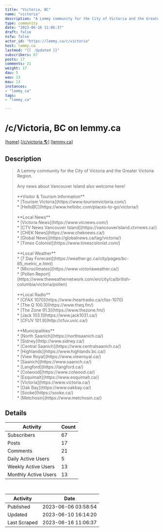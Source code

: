```yaml
---
title: "Victoria, BC" 
name: "victoria"
description: "A Lemmy community for the City of Victoria and the Greater Victoria Region.Any news about Vancouver Island also welcome here!**Visitor & Tourism Information*** [Tourism Victoria](https://www.tourismvictoria.com/)* [HelloBC](https://www.hellobc.com/places-to-go/victoria/)**Local News***  [Victoria News](https://www.vicnews.com/)*  [CTV News Vancouver Island](https://vancouverisland.ctvnews.ca/)* [CHEK News](https://www.cheknews.ca/)* [Global News](https://globalnews.ca/tag/victoria/)* [Times Colonist](https://www.timescolonist.com/)**Local Weather*** [7 Day Forecast](https://weather.gc.ca/city/pages/bc-85_metric_e.html)* [Microclimates](https://www.victoriaweather.ca/)* [Pollen Report](https://www.theweathernetwork.com/en/city/ca/british-columbia/victoria/pollen)**Local Radio*** [CFAX 1070](https://www.iheartradio.ca/cfax-1070)*  [The Q 100.3](https://www.theq.fm/)*  [The Zone 91.3](https://www.thezone.fm/)* [Jack 103.1](https://www.jack1031.ca/)*  [CFUV 101.9](http://cfuv.uvic.ca/)**Municipalities*** [North Saanich](https://northsaanich.ca/)* [Sidney](http://www.sidney.ca/)* [Central Saanich](https://www.centralsaanich.ca/)* [Highlands](https://www.highlands.bc.ca/)* [View Royal](https://www.viewroyal.ca/)* [Saanich](https://www.saanich.ca/)* [Langford](https://langford.ca/)* [Colwood](https://www.colwood.ca/)* [Esquimalt](https://www.esquimalt.ca/)* [Victoria](https://www.victoria.ca/)* [Oak Bay](https://www.oakbay.ca/)* [Sooke](https://sooke.ca/)* [Metchosin](https://www.metchosin.ca/)"
type: community
date: "2023-06-16 11:06:37"
draft: false
nsfw: false
actor_id: "https://lemmy.ca/c/victoria"
host: lemmy.ca
lastmod: "{[ .Updated }}"
subscribers: 67
posts: 17
comments: 21
weight: 17
dau: 5
wau: 13
mau: 13
instances:
- "lemmy_ca"
tags: 
- "lemmy_ca"

---
```


# /c/Victoria, BC on lemmy.ca

[[home](/)]
[[/c/victoria 🌎](https://lemmy.ca/c/victoria)]
[[lemmy.ca](/instances/lemmy_ca)]


## Description 

<blockquote class="description">
A Lemmy community for the City of Victoria and the Greater Victoria Region.<br><br>Any news about Vancouver Island also welcome here!<br><br>**Visitor & Tourism Information**<br>* [Tourism Victoria](https://www.tourismvictoria.com/)<br>* [HelloBC](https://www.hellobc.com/places-to-go/victoria/)<br><br>**Local News**<br>*  [Victoria News](https://www.vicnews.com/)<br>*  [CTV News Vancouver Island](https://vancouverisland.ctvnews.ca/)<br>* [CHEK News](https://www.cheknews.ca/)<br>* [Global News](https://globalnews.ca/tag/victoria/)<br>* [Times Colonist](https://www.timescolonist.com/)<br><br>**Local Weather**<br>* [7 Day Forecast](https://weather.gc.ca/city/pages/bc-85_metric_e.html)<br>* [Microclimates](https://www.victoriaweather.ca/)<br>* [Pollen Report](https://www.theweathernetwork.com/en/city/ca/british-columbia/victoria/pollen)<br><br>**Local Radio**<br>* [CFAX 1070](https://www.iheartradio.ca/cfax-1070)<br>*  [The Q 100.3](https://www.theq.fm/)<br>*  [The Zone 91.3](https://www.thezone.fm/)<br>* [Jack 103.1](https://www.jack1031.ca/)<br>*  [CFUV 101.9](http://cfuv.uvic.ca/)<br><br>**Municipalities**<br>* [North Saanich](https://northsaanich.ca/)<br>* [Sidney](http://www.sidney.ca/)<br>* [Central Saanich](https://www.centralsaanich.ca/)<br>* [Highlands](https://www.highlands.bc.ca/)<br>* [View Royal](https://www.viewroyal.ca/)<br>* [Saanich](https://www.saanich.ca/)<br>* [Langford](https://langford.ca/)<br>* [Colwood](https://www.colwood.ca/)<br>* [Esquimalt](https://www.esquimalt.ca/)<br>* [Victoria](https://www.victoria.ca/)<br>* [Oak Bay](https://www.oakbay.ca/)<br>* [Sooke](https://sooke.ca/)<br>* [Metchosin](https://www.metchosin.ca/)
</blockquote>


## Details

| Activity | Count  |
|----------------------|---|
| Subscribers          | 67 |
| Posts                | 17  |
| Comments             | 21  |
| Daily Active Users   | 5  |
| Weekly Active Users  | 13  |
| Monthly Active Users | 13  |

<br>

| Activity | Date |
|----------------------|---|
| Published            | 2023-06-06 03:58:54 |
| Updated              | 2023-06-10 16:14:20 |
| Last Scraped         | 2023-06-16 11:06:37 |

